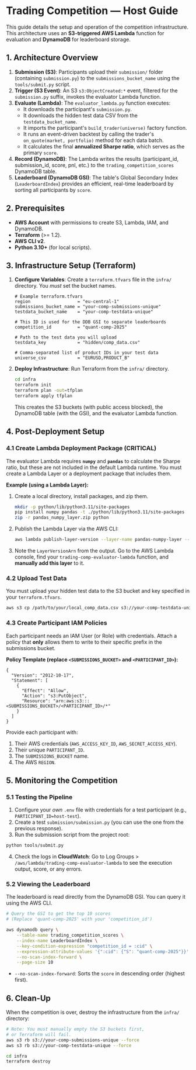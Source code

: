 # Trading Competition — Host Guide

This guide details the setup and operation of the competition infrastructure. This architecture uses an **S3-triggered AWS Lambda** function for evaluation and **DynamoDB** for leaderboard storage.

## 1. Architecture Overview

1.  **Submission (S3)**: Participants upload their `submission/` folder (containing `submission.py`) to the `submissions_bucket_name` using the `tools/submit.py` script.
2.  **Trigger (S3 Event)**: An S3 `s3:ObjectCreated:*` event, filtered for the `submission.py` suffix, invokes the evaluator Lambda function.
3.  **Evaluate (Lambda)**: The `evaluator_lambda.py` function executes:
    * It downloads the participant's `submission.py`.
    * It downloads the hidden test data CSV from the `testdata_bucket_name`.
    * It imports the participant's `build_trader(universe)` factory function.
    * It runs an event-driven backtest by calling the trader's `on_quote(market, portfolio)` method for each data batch.
    * It calculates the final **annualized Sharpe ratio**, which serves as the primary `score`.
4.  **Record (DynamoDB)**: The Lambda writes the results (participant_id, submission_id, score, pnl, etc.) to the `trading_competition_scores` DynamoDB table.
5.  **Leaderboard (DynamoDB GSI)**: The table's Global Secondary Index (`LeaderboardIndex`) provides an efficient, real-time leaderboard by sorting all participants by `score`.

## 2. Prerequisites

* **AWS Account** with permissions to create S3, Lambda, IAM, and DynamoDB.
* **Terraform** (>= 1.2).
* **AWS CLI v2**.
* **Python 3.10+** (for local scripts).

## 3. Infrastructure Setup (Terraform)

1.  **Configure Variables**: Create a `terraform.tfvars` file in the `infra/` directory. You *must* set the bucket names.

    ```hcl
    # Example terraform.tfvars
    region                  = "eu-central-1"
    submissions_bucket_name = "your-comp-submissions-unique"
    testdata_bucket_name    = "your-comp-testdata-unique"
    
    # This ID is used for the DDB GSI to separate leaderboards
    competition_id          = "quant-comp-2025" 
    
    # Path to the test data you will upload
    testdata_key            = "hidden/comp_data.csv"
    
    # Comma-separated list of product IDs in your test data
    universe_csv            = "EURUSD,PRODUCT_B"
    ```

2.  **Deploy Infrastructure**: Run Terraform from the `infra/` directory.

    ```bash
    cd infra
    terraform init
    terraform plan -out=tfplan
    terraform apply tfplan
    ```
    This creates the S3 buckets (with public access blocked), the DynamoDB table (with the GSI), and the evaluator Lambda function.

## 4. Post-Deployment Setup

### 4.1 Create Lambda Deployment Package (CRITICAL)

The evaluator Lambda requires **`numpy`** and **`pandas`** to calculate the Sharpe ratio, but these are not included in the default Lambda runtime. You must create a Lambda Layer or a deployment package that includes them.

**Example (using a Lambda Layer):**

1.  Create a local directory, install packages, and zip them.
    ```bash
    mkdir -p python/lib/python3.11/site-packages
    pip install numpy pandas -t ./python/lib/python3.11/site-packages
    zip -r pandas_numpy_layer.zip python
    ```
2.  Publish the Lambda Layer via the AWS CLI:
    ```bash
    aws lambda publish-layer-version --layer-name pandas-numpy-layer --description "Pandas and Numpy dependencies" --zip-file fileb://pandas_numpy_layer.zip --compatible-runtimes python3.11
    ```
3.  Note the `LayerVersionArn` from the output. Go to the AWS Lambda console, find your `trading-comp-evaluator-lambda` function, and **manually add this layer** to it.

### 4.2 Upload Test Data

You must upload your hidden test data to the S3 bucket and key specified in your `terraform.tfvars`.

```bash
aws s3 cp /path/to/your/local_comp_data.csv s3://your-comp-testdata-unique/hidden/comp_data.csv
```

### 4.3 Create Participant IAM Policies

Each participant needs an IAM User (or Role) with credentials. Attach a policy that **only** allows them to write to their specific prefix in the submissions bucket.

**Policy Template (replace `<SUBMISSIONS_BUCKET>` and `<PARTICIPANT_ID>`):**

```
{
  "Version": "2012-10-17",
  "Statement": [
    {
      "Effect": "Allow",
      "Action": "s3:PutObject",
      "Resource": "arn:aws:s3:::<SUBMISSIONS_BUCKET>/<PARTICIPANT_ID>/*"
    }
  ]
}
```

Provide each participant with:

1.  Their AWS credentials (`AWS_ACCESS_KEY_ID`, `AWS_SECRET_ACCESS_KEY`).
2.  Their unique `PARTICIPANT_ID`.
3.  The `SUBMISSIONS_BUCKET` name.
4.  The AWS `REGION`.

## 5\. Monitoring the Competition

### 5.1 Testing the Pipeline

1.  Configure your *own* `.env` file with credentials for a test participant (e.g., `PARTICIPANT_ID=host-test`).
2.  Create a test `submission/submission.py` (you can use the one from the previous response).
3.  Run the submission script from the project root:
```bash
python tools/submit.py
```
4.  Check the logs in **CloudWatch**: Go to Log Groups \> `/aws/lambda/trading-comp-evaluator-lambda` to see the execution output, score, or any errors.

### 5.2 Viewing the Leaderboard

The leaderboard is read directly from the DynamoDB GSI. You can query it using the AWS CLI.

```bash
# Query the GSI to get the top 10 scores
# (Replace 'quant-comp-2025' with your 'competition_id')

aws dynamodb query \
    --table-name trading_competition_scores \
    --index-name LeaderboardIndex \
    --key-condition-expression "competition_id = :cid" \
    --expression-attribute-values '{":cid": {"S": "quant-comp-2025"}}' \
    --no-scan-index-forward \
    --page-size 10
```

  * `--no-scan-index-forward`: Sorts the `score` in descending order (highest first).

## 6\. Clean-Up

When the competition is over, destroy the infrastructure from the `infra/` directory:

```bash
# Note: You must manually empty the S3 buckets first,
# or Terraform will fail.
aws s3 rb s3://your-comp-submissions-unique --force
aws s3 rb s3://your-comp-testdata-unique --force

cd infra
terraform destroy

```

